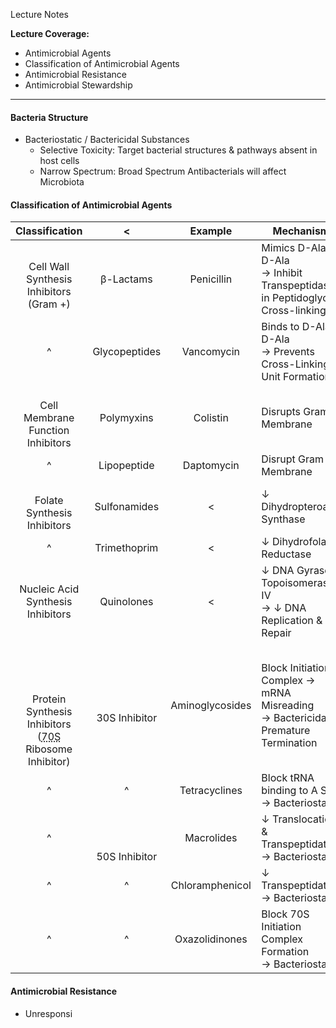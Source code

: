 Lecture Notes

**Lecture Coverage:**
- Antimicrobial Agents
- Classification of Antimicrobial Agents
- Antimicrobial Resistance
- Antimicrobial Stewardship

---
#### **Bacteria Structure**
- Bacteriostatic / Bactericidal Substances
	- Selective Toxicity: Target bacterial structures & pathways absent in host cells
	- Narrow Spectrum: Broad Spectrum Antibacterials will affect Microbiota


#### **Classification of Antimicrobial Agents**

|                                                     Classification                                                      |             <             |     Example     | Mechanism                                                                          |
| :---------------------------------------------------------------------------------------------------------------------: | :-----------------------: | :-------------: | ---------------------------------------------------------------------------------- |
|                                     <br>Cell Wall Synthesis Inhibitors<br>(Gram +)                                      |         β-Lactams         |   Penicillin    | Mimics D-Ala-D-Ala<br>→ Inhibit Transpeptidases in Peptidoglycan Cross-linking     |
|                                                            ^                                                            |       Glycopeptides       |   Vancomycin    | Binds to D-Ala-D-Ala<br>→ Prevents Cross-Linking & Unit Formation                  |
|                                          <br>Cell Membrane Function Inhibitors                                          |        Polymyxins         |    Colistin     | Disrupts Gram - Membrane                                                           |
|                                                            ^                                                            |        Lipopeptide        |   Daptomycin    | Disrupt Gram + Membrane                                                            |
|                                             <br>Folate Synthesis Inhibitors                                             |       Sulfonamides        |        <        | ↓ Dihydropteroate Synthase                                                         |
|                                                            ^                                                            |       Trimethoprim        |        <        | ↓ Dihydrofolate Reductase                                                          |
|                                            Nucleic Acid Synthesis Inhibitors                                            |        Quinolones         |        <        | ↓ DNA Gyrase & Topoisomerase IV<br>→ ↓ DNA Replication & Repair                    |
| <br><br><br><br>Protein Synthesis Inhibitors<br>(<abbr Title="Bacterial; Humans are 80S">70S</abbr> Ribosome Inhibitor) |   <br><br>30S Inhibitor   | Aminoglycosides | Block Initiation Complex → mRNA Misreading<br>→ Bactericidal Premature Termination |
|                                                            ^                                                            |             ^             |  Tetracyclines  | Block tRNA binding to A Site<br>→ Bacteriostatic                                   |
|                                                            ^                                                            | <br><br><br>50S Inhibitor |   Macrolides    | ↓ Translocation & Transpeptidation<br>→ Bacteriostatic                             |
|                                                            ^                                                            |             ^             | Chloramphenicol | ↓ Transpeptidation<br>→ Bacteriostatic                                             |
|                                                            ^                                                            |             ^             | Oxazolidinones  | Block 70S Initiation Complex Formation<br>→ Bacteriostatic                         |



#### **Antimicrobial Resistance**
- Unresponsi